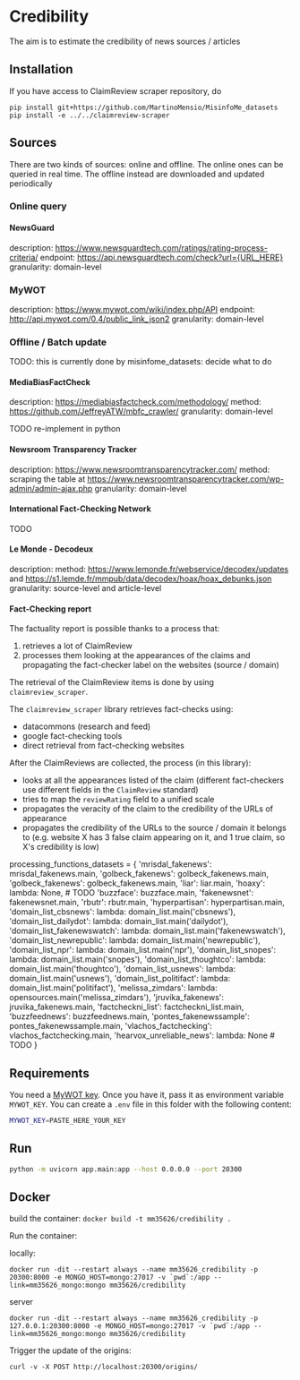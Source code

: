 # Credibility

The aim is to estimate the credibility of news sources / articles

## Installation

If you have access to ClaimReview scraper repository, do

```
pip install git+https://github.com/MartinoMensio/MisinfoMe_datasets
pip install -e ../../claimreview-scraper
```

## Sources

There are two kinds of sources: online and offline. The online ones can be queried in real time. The offline instead are downloaded and updated periodically

### Online query

#### NewsGuard

description: https://www.newsguardtech.com/ratings/rating-process-criteria/
endpoint: https://api.newsguardtech.com/check?url={URL_HERE}
granularity: domain-level

### MyWOT

description: https://www.mywot.com/wiki/index.php/API
endpoint: http://api.mywot.com/0.4/public_link_json2
granularity: domain-level

### Offline / Batch update

TODO: this is currently done by misinfome_datasets: decide what to do

#### MediaBiasFactCheck

description: https://mediabiasfactcheck.com/methodology/
method: https://github.com/JeffreyATW/mbfc_crawler/
granularity: domain-level

TODO re-implement in python

#### Newsroom Transparency Tracker

description: https://www.newsroomtransparencytracker.com/
method: scraping the table at https://www.newsroomtransparencytracker.com/wp-admin/admin-ajax.php
granularity: domain-level

#### International Fact-Checking Network

TODO

#### Le Monde - Decodeux

description:
method: https://www.lemonde.fr/webservice/decodex/updates and https://s1.lemde.fr/mmpub/data/decodex/hoax/hoax_debunks.json
granularity: source-level and article-level

#### Fact-Checking report

The factuality report is possible thanks to a process that:
1. retrieves a lot of ClaimReview
2. processes them looking at the appearances of the claims and propagating the fact-checker label on the websites (source / domain)

The retrieval of the ClaimReview items is done by using `claimreview_scraper`.

The `claimreview_scraper` library retrieves fact-checks using:
- datacommons (research and feed)
- google fact-checking tools
- direct retrieval from fact-checking websites

After the ClaimReviews are collected, the process (in this library):
- looks at all the appearances listed of the claim (different fact-checkers use different fields in the `ClaimReview` standard)
- tries to map the `reviewRating` field to a unified scale
- propagates the veracity of the claim to the credibility of the URLs of appearance
- propagates the credibility of the URLs to the source / domain it belongs to (e.g. website X has 3 false claim appearing on it, and 1 true claim, so X's credibility is low)


processing_functions_datasets = {
    'mrisdal_fakenews': mrisdal_fakenews.main,
    'golbeck_fakenews': golbeck_fakenews.main,
    'golbeck_fakenews': golbeck_fakenews.main,
    'liar': liar.main,
    'hoaxy': lambda: None, # TODO
    'buzzface': buzzface.main,
    'fakenewsnet': fakenewsnet.main,
    'rbutr': rbutr.main,
    'hyperpartisan': hyperpartisan.main,
    'domain_list_cbsnews': lambda: domain_list.main('cbsnews'),
    'domain_list_dailydot': lambda: domain_list.main('dailydot'),
    'domain_list_fakenewswatch': lambda: domain_list.main('fakenewswatch'),
    'domain_list_newrepublic': lambda: domain_list.main('newrepublic'),
    'domain_list_npr': lambda: domain_list.main('npr'),
    'domain_list_snopes': lambda: domain_list.main('snopes'),
    'domain_list_thoughtco': lambda: domain_list.main('thoughtco'),
    'domain_list_usnews': lambda: domain_list.main('usnews'),
    'domain_list_politifact': lambda: domain_list.main('politifact'),
    'melissa_zimdars': lambda: opensources.main('melissa_zimdars'),
    'jruvika_fakenews': jruvika_fakenews.main,
    'factcheckni_list': factcheckni_list.main,
    'buzzfeednews': buzzfeednews.main,
    'pontes_fakenewssample': pontes_fakenewssample.main,
    'vlachos_factchecking': vlachos_factchecking.main,
    'hearvox_unreliable_news': lambda: None # TODO
}


## Requirements

You need a [MyWOT key](https://www.mywot.com/api). Once you have it, pass it as environment variable `MYWOT_KEY`. You can create a `.env` file in this folder with the following content:

```bash
MYWOT_KEY=PASTE_HERE_YOUR_KEY
```

## Run

```bash
python -m uvicorn app.main:app --host 0.0.0.0 --port 20300
```

## Docker

build the container: `docker build -t mm35626/credibility .`

Run the container:

locally:
```
docker run -dit --restart always --name mm35626_credibility -p 20300:8000 -e MONGO_HOST=mongo:27017 -v `pwd`:/app --link=mm35626_mongo:mongo mm35626/credibility
```

server
```
docker run -dit --restart always --name mm35626_credibility -p 127.0.0.1:20300:8000 -e MONGO_HOST=mongo:27017 -v `pwd`:/app --link=mm35626_mongo:mongo mm35626/credibility
```

Trigger the update of the origins:

```
curl -v -X POST http://localhost:20300/origins/
```